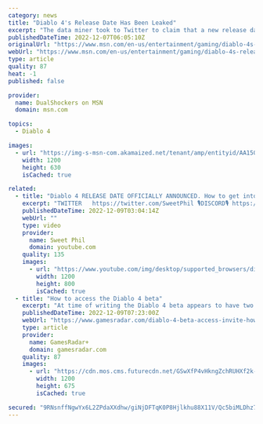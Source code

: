 ```yaml
---
category: news
title: "Diablo 4's Release Date Has Been Leaked"
excerpt: "The data miner took to Twitter to claim that a new release date for Diablo 4 has emerged on the Xbox Store's backend, revealing that the game will be available to play on the 5th of June 2023. Additionally,"
publishedDateTime: 2022-12-07T06:05:10Z
originalUrl: "https://www.msn.com/en-us/entertainment/gaming/diablo-4s-release-date-has-been-leaked/ar-AA150N7d"
webUrl: "https://www.msn.com/en-us/entertainment/gaming/diablo-4s-release-date-has-been-leaked/ar-AA150N7d"
type: article
quality: 87
heat: -1
published: false

provider:
  name: DualShockers on MSN
  domain: msn.com

topics:
  - Diablo 4

images:
  - url: "https://img-s-msn-com.akamaized.net/tenant/amp/entityid/AA150FIv.img?h=630&w=1200&m=6&q=60&o=t&l=f&f=jpg&x=454&y=285"
    width: 1200
    height: 630
    isCached: true

related:
  - title: "Diablo 4 RELEASE DATE OFFICIALLY ANNOUNCED. How to get into the Open Beta."
    excerpt: "TWITTER   https://twitter.com/SweetPhil 🎙️DISCORD🎙️ https://discord.gg/Q9zE9E8 MERCH   ..."
    publishedDateTime: 2022-12-09T03:04:14Z
    webUrl: ""
    type: video
    provider:
      name: Sweet Phil
      domain: youtube.com
    quality: 135
    images:
      - url: "https://www.youtube.com/img/desktop/supported_browsers/dinosaur.png"
        width: 1200
        height: 800
        isCached: true
  - title: "How to access the Diablo 4 beta"
    excerpt: "At time of writing the Diablo 4 beta appears to have two ways to access it - by signing up and hoping you get an invitation, or waiting for the open beta. As mentioned, details are still thin, but ..."
    publishedDateTime: 2022-12-09T07:23:00Z
    webUrl: "https://www.gamesradar.com/diablo-4-beta-access-invite-how-to-play/"
    type: article
    provider:
      name: GamesRadar+
      domain: gamesradar.com
    quality: 87
    images:
      - url: "https://cdn.mos.cms.futurecdn.net/GSwXfP4vHkngZchRUHXf2k-1200-80.jpg"
        width: 1200
        height: 675
        isCached: true

secured: "9RNsnffNgwYx6L2ZPdaXXdhw/giNjDFTqK0P8Hjlkhu88X11V/Qc5biMLDhz7dn+CDDthJJPDmeEFtGf5P8RbRFyy0gF3BiW8hplADXs7iL+nBradJmI8/x8ODqt/mmGS1b3Bco6Td/6oI3fkMu2xeI/+3Y/Yn5xA8asCIZYnbwEJ72q3MItogwBjTXaKLuwyeRWvvxSknbFNArXmILXRpPzb++cMiO+g/ryCk3NQl1wxZA9WwGlUg0NjXchbjN4fb/ZSwv5BJWv86/aJJ200QNVlgf4jBsYuk4dfALOuFZw61ggKxLlGcraAGok5z+GcyQoipiiOwj+EVs5mBZJrW1nNNHAQC2utT4kJ9F8M9g=;6bcPgH5AeFPF3f78Qwk14Q=="
---
```


